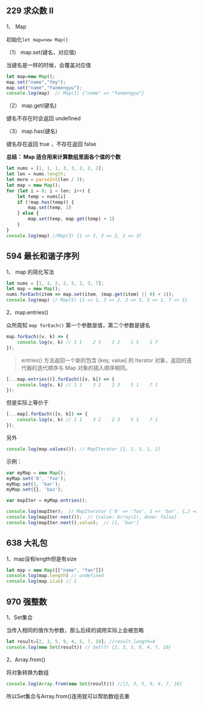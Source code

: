 ## 229 求众数 II

1、 Map

初始化`let map=new Map()`

（1） map.set(键名，对应值)

当键名是一样的时候，会覆盖对应值

```javascript
let map=new Map();
map.set("name","fmy");
map.set("name","fanmengyu");
console.log(map)  // Map(1) {"name" => "fanmengyu"}
```

（2） map.get(键名)

键名不存在时会返回 undefined

（3） map.has(键名)

键名存在返回 true ，不存在返回 false

**总结： Map 适合用来计算数组里面各个值的个数**

```javascript
let nums = [1, 1, 1, 3, 3, 2, 2, 2];
let len = nums.length;
let more = parseInt(len / 3);
let map = new Map();
for (let i = 0; i < len; i++) {
	let temp = nums[i]
	if (!map.has(temp)) {
		map.set(temp, 1)
	} else {
		map.set(temp, map.get(temp) + 1)
	}
}
console.log(map) //Map(3) {1 => 3, 3 => 2, 2 => 3}
```

## 594 最长和谐子序列

1、 map 的简化写法

```javascript
let nums = [1, 3, 2, 2, 5, 2, 3, 7];
let map = new Map();
nums.forEach(item => map.set(item, (map.get(item) || 0) + 1));
console.log(map) // Map(5) {1 => 1, 3 => 2, 2 => 3, 5 => 1, 7 => 1}
```

2、map.entries()

众所周知 `map forEach()` 第一个参数是值，第二个参数是键名

```javascript
map.forEach((v, k) => {
    console.log(v, k) // 1 1    2 3    3 2    1 5    1 7
});
```

> entries() 方法返回一个新的包含 [key, value] 的 Iterator 对象，返回的迭代器的迭代顺序与 Map 对象的插入顺序相同。

```javascript
[...map.entries()].forEach(([v, k]) => {
    console.log(v, k) // 1 1    3 2    2 3    5 1    7 1
});
```

但是实际上等价于

```javascript
[...map].forEach(([v, k]) => {
    console.log(v, k) // 1 1    3 2    2 3    5 1    7 1
});
```

另外

```javascript
console.log(map.values()); // MapIterator {1, 2, 3, 1, 1}
```

示例：

```javascript
var myMap = new Map();
myMap.set('0', 'foo');
myMap.set(1, 'bar');
myMap.set({}, 'baz');

var mapIter = myMap.entries();

console.log(mapIter);  // MapIterator {'0' => 'foo', 1 => 'bar', {…} => 'baz'}
console.log(mapIter.next());  // {value: Array(2), done: false}
console.log(mapIter.next().value);  // [1, 'bar']
```

## 638 大礼包

1、map没有length但是有size

```javascript
let map = new Map([["name", "fan"]])
console.log(map.length) // undefined
console.log(map.size) // 1
```

## 970 强整数

1、Set集合

当传入相同的值作为参数，那么后续的调用实际上会被忽略

```javascript
let result=[2, 3, 5, 9, 4, 5, 7, 10]; //result.length=8
console.log(new Set(result)) // Set(7) {2, 3, 5, 9, 4, 7, 10}
```

2、Array.from()

将对象转换为数组

```javascript
console.log(Array.from(new Set(result))) //[2, 3, 5, 9, 4, 7, 10]
```

所以Set集合与Array.from()连用就可以帮助数组去重
